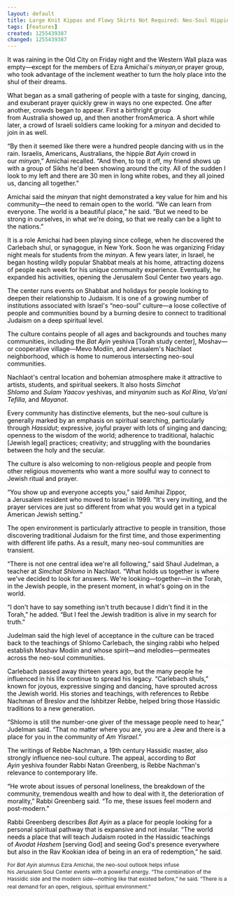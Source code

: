 ```yaml
---
layout: default
title: Large Knit Kippas and Flowy Skirts Not Required: Neo-Soul Hippie Culture in Israel
tags: [Features]
created: 1255439387
changed: 1255439387
---
```

<p><span class="Apple-style-span" style="font-size: 12px; line-height: 16px; ">
<p style="margin-top: 0px; margin-right: 0px; margin-bottom: 1em; margin-left: 0px; background-image: none; background-repeat: repeat; background-attachment: scroll; -webkit-background-clip: initial; -webkit-background-origin: initial; background-color: white; background-position: 0% 50%; "><span style="color: black; ">It was raining in the&nbsp;<st1:place w:st="on"><st1:placename w:st="on">Old</st1:placename>&nbsp;<st1:placetype w:st="on">City</st1:placetype></st1:place>&nbsp;on Friday night and the Western Wall plaza was empty&mdash;except for the members of Ezra Amichai's&nbsp;<em>minyan,</em>or prayer group, who took advantage of the inclement weather to turn the holy place into the shul of their dreams.<o:p></o:p></span></p>
<p style="margin-top: 0px; margin-right: 0px; margin-bottom: 1em; margin-left: 0px; background-image: none; background-repeat: repeat; background-attachment: scroll; -webkit-background-clip: initial; -webkit-background-origin: initial; background-color: white; background-position: 0% 50%; "><span style="color: black; ">What began as a small gathering of people with a taste for singing, dancing, and exuberant prayer quickly grew in ways no one expected. One after another, crowds began to appear. First a birthright group from&nbsp;<st1:country-region w:st="on">Australia</st1:country-region>&nbsp;showed up, and then another from<st1:country-region w:st="on"><st1:place w:st="on">America</st1:place></st1:country-region>. A short while later, a crowd of Israeli soldiers came looking for a&nbsp;<em>minyan</em>&nbsp;and decided to join in as well.<o:p></o:p></span></p>
<p style="margin-top: 0px; margin-right: 0px; margin-bottom: 1em; margin-left: 0px; background-image: none; background-repeat: repeat; background-attachment: scroll; -webkit-background-clip: initial; -webkit-background-origin: initial; background-color: white; background-position: 0% 50%; "><span style="color: black; ">&ldquo;By then it seemed like there were a hundred people dancing with us in the rain. Israelis, Americans, Australians, the hippie&nbsp;<em>Bat Ayin</em>&nbsp;crowd in our&nbsp;<em>minyan</em>,&rdquo; Amichai recalled. &ldquo;And then, to top it off, my friend shows up with a group of Sikhs he'd been showing around the city. All of the sudden I look to my left and there are 30 men in long white robes, and they all joined us, dancing all together.&rdquo;<o:p></o:p></span></p>
<p style="margin-top: 0px; margin-right: 0px; margin-bottom: 1em; margin-left: 0px; background-image: none; background-repeat: repeat; background-attachment: scroll; -webkit-background-clip: initial; -webkit-background-origin: initial; background-color: white; background-position: 0% 50%; "><span style="color: black; ">Amichai said the&nbsp;<em>minyan</em>&nbsp;that night demonstrated a key value for him and his community&mdash;the need to remain open to the world. &ldquo;We can learn from everyone. The world is a beautiful place,&rdquo; he said. &ldquo;But we need to be strong in ourselves, in what we're doing, so that we really can be a light to the nations.&rdquo;<o:p></o:p></span></p>
<p style="margin-top: 0px; margin-right: 0px; margin-bottom: 1em; margin-left: 0px; background-image: none; background-repeat: repeat; background-attachment: scroll; -webkit-background-clip: initial; -webkit-background-origin: initial; background-color: white; background-position: 0% 50%; "><span style="color: black; ">It is a role Amichai had been playing since college, when he discovered the Carlebach shul, or synagogue, in&nbsp;<st1:state w:st="on"><st1:place w:st="on">New York</st1:place></st1:state>. Soon he was organizing Friday night meals for students from the&nbsp;<em>minyan</em>. A few years later, in&nbsp;<st1:country-region w:st="on"><st1:place w:st="on">Israel</st1:place></st1:country-region>, he began hosting wildly popular Shabbat meals at his home, attracting dozens of people each week for his unique community experience. Eventually, he expanded his activities, opening the&nbsp;<st1:place w:st="on"><st1:placename w:st="on">Jerusalem</st1:placename>&nbsp;<st1:placename w:st="on">Soul</st1:placename>&nbsp;<st1:placetype w:st="on">Center</st1:placetype></st1:place><em>&nbsp;</em>two years ago.<o:p></o:p></span></p>
<p style="margin-top: 0px; margin-right: 0px; margin-bottom: 1em; margin-left: 0px; background-image: none; background-repeat: repeat; background-attachment: scroll; -webkit-background-clip: initial; -webkit-background-origin: initial; background-color: white; background-position: 0% 50%; "><span style="color: black; ">The center runs events on Shabbat and holidays for people looking to deepen their relationship to Judaism. It is one of a growing number of institutions associated with Israel's &ldquo;neo-soul&rdquo; culture&mdash;a loose collective of people and communities bound by a burning desire to connect to traditional Judaism on a deep spiritual level.<o:p></o:p></span></p>
<p style="margin-top: 0px; margin-right: 0px; margin-bottom: 1em; margin-left: 0px; background-image: none; background-repeat: repeat; background-attachment: scroll; -webkit-background-clip: initial; -webkit-background-origin: initial; background-color: white; background-position: 0% 50%; "><span style="color: black; ">The culture contains people of all ages and backgrounds and touches many communities, including the&nbsp;<em>Bat Ayin&nbsp;</em>yeshiva [Torah study center], Moshav&mdash;or cooperative village&mdash;Mevo Modiin, and&nbsp;<st1:city w:st="on"><st1:place w:st="on">Jerusalem</st1:place></st1:city>'s Nachlaot neighborhood, which is home to numerous intersecting neo-soul communities.<o:p></o:p></span></p>
<p style="margin-top: 0px; margin-right: 0px; margin-bottom: 1em; margin-left: 0px; background-image: none; background-repeat: repeat; background-attachment: scroll; -webkit-background-clip: initial; -webkit-background-origin: initial; background-color: white; background-position: 0% 50%; "><span style="color: black; ">Nachlaot's central location and bohemian atmosphere make it attractive to artists, students, and spiritual seekers. It also hosts&nbsp;<em>Simchat Shlomo&nbsp;</em>and&nbsp;<em>Sulam Yaacov&nbsp;</em>yeshivas, and&nbsp;<em>minyanim&nbsp;</em>such as&nbsp;<em>Kol Rina</em>,&nbsp;<em>Va'ani Tefilla</em>, and&nbsp;<em>Mayanot</em>.<o:p></o:p></span></p>
<p style="margin-top: 0px; margin-right: 0px; margin-bottom: 1em; margin-left: 0px; background-image: none; background-repeat: repeat; background-attachment: scroll; -webkit-background-clip: initial; -webkit-background-origin: initial; background-color: white; background-position: 0% 50%; "><span style="color: black; ">Every community has distinctive elements, but the neo-soul culture is generally marked by an emphasis on spiritual searching, particularly through&nbsp;<em>Hassidut</em>; expressive, joyful prayer with lots of singing and dancing; openness to the wisdom of the world; adherence to traditional, halachic [Jewish legal] practices; creativity; and struggling with the boundaries between the holy and the secular.<o:p></o:p></span></p>
<p style="margin-top: 0px; margin-right: 0px; margin-bottom: 1em; margin-left: 0px; background-image: none; background-repeat: repeat; background-attachment: scroll; -webkit-background-clip: initial; -webkit-background-origin: initial; background-color: white; background-position: 0% 50%; "><span style="color: black; ">The culture is also welcoming to non-religious people and people from other religious movements who want a more soulful way to connect to Jewish ritual and prayer.<o:p></o:p></span></p>
<p style="margin-top: 0px; margin-right: 0px; margin-bottom: 1em; margin-left: 0px; background-image: none; background-repeat: repeat; background-attachment: scroll; -webkit-background-clip: initial; -webkit-background-origin: initial; background-color: white; background-position: 0% 50%; "><span style="color: black; ">&ldquo;You show up and everyone accepts you,&rdquo; said Amihai Zippor, a&nbsp;<st1:city w:st="on">Jerusalem</st1:city>&nbsp;resident who moved to&nbsp;<st1:country-region w:st="on"><st1:place w:st="on">Israel</st1:place></st1:country-region>&nbsp;in 1999. &ldquo;It's very inviting, and the prayer services are just so different from what you would get in a typical American Jewish setting.&rdquo;<o:p></o:p></span></p>
<p style="margin-top: 0px; margin-right: 0px; margin-bottom: 1em; margin-left: 0px; background-image: none; background-repeat: repeat; background-attachment: scroll; -webkit-background-clip: initial; -webkit-background-origin: initial; background-color: white; background-position: 0% 50%; "><span style="color: black; ">The open environment is particularly attractive to people in transition, those discovering traditional Judaism for the first time, and those experimenting with different life paths. As a result, many neo-soul communities are transient.<o:p></o:p></span></p>
<p style="margin-top: 0px; margin-right: 0px; margin-bottom: 1em; margin-left: 0px; background-image: none; background-repeat: repeat; background-attachment: scroll; -webkit-background-clip: initial; -webkit-background-origin: initial; background-color: white; background-position: 0% 50%; "><span style="color: black; ">&ldquo;There is not one central idea we're all following,&rdquo; said Shaul Judelman, a teacher at&nbsp;<em>Simchat Shlomo</em>&nbsp;in Nachlaot. &ldquo;What holds us together is where we've decided to look for answers. We're looking&mdash;together&mdash;in the Torah, in the Jewish people, in the present moment, in what's going on in the world.<o:p></o:p></span></p>
<p style="margin-top: 0px; margin-right: 0px; margin-bottom: 1em; margin-left: 0px; background-image: none; background-repeat: repeat; background-attachment: scroll; -webkit-background-clip: initial; -webkit-background-origin: initial; background-color: white; background-position: 0% 50%; "><span style="color: black; ">&ldquo;I don't have to say something isn't truth because I didn't find it in the Torah,&rdquo; he added. &ldquo;But I feel the Jewish tradition is alive in my search for truth.&rdquo;<o:p></o:p></span></p>
<p style="margin-top: 0px; margin-right: 0px; margin-bottom: 1em; margin-left: 0px; background-image: none; background-repeat: repeat; background-attachment: scroll; -webkit-background-clip: initial; -webkit-background-origin: initial; background-color: white; background-position: 0% 50%; "><span style="color: black; ">Judelman said the high level of acceptance in the culture can be traced back to the teachings of Shlomo Carlebach, the singing rabbi who helped establish Moshav Modiin and whose spirit&mdash;and melodies&mdash;permeates across the neo-soul communities.<o:p></o:p></span></p>
<p style="margin-top: 0px; margin-right: 0px; margin-bottom: 1em; margin-left: 0px; background-image: none; background-repeat: repeat; background-attachment: scroll; -webkit-background-clip: initial; -webkit-background-origin: initial; background-color: white; background-position: 0% 50%; "><span style="color: black; ">Carlebach passed away thirteen years ago, but the many people he influenced in his life continue to spread his legacy. &ldquo;Carlebach shuls,&rdquo; known for joyous, expressive singing and dancing, have sprouted across the Jewish world. His stories and teachings, with references to Rebbe Nachman of Breslov and the Ishbitzer Rebbe, helped bring those Hassidic traditions to a new generation.<o:p></o:p></span></p>
<p style="margin-top: 0px; margin-right: 0px; margin-bottom: 1em; margin-left: 0px; background-image: none; background-repeat: repeat; background-attachment: scroll; -webkit-background-clip: initial; -webkit-background-origin: initial; background-color: white; background-position: 0% 50%; "><span style="color: black; ">&ldquo;Shlomo is still the number-one giver of the message people need to hear,&rdquo; Judelman said. &ldquo;That no matter where you are, you are a Jew and there is a place for you in the community of&nbsp;<em>Am Yisrael</em>.&rdquo;<o:p></o:p></span></p>
<p style="margin-top: 0px; margin-right: 0px; margin-bottom: 1em; margin-left: 0px; background-image: none; background-repeat: repeat; background-attachment: scroll; -webkit-background-clip: initial; -webkit-background-origin: initial; background-color: white; background-position: 0% 50%; "><span style="color: black; ">The writings of Rebbe Nachman, a 19th century Hassidic master, also strongly influence neo-soul culture. The appeal, according to&nbsp;<em>Bat Ayin</em>&nbsp;yeshiva founder Rabbi Natan Greenberg, is Rebbe Nachman's relevance to contemporary life.<o:p></o:p></span></p>
<p style="margin-top: 0px; margin-right: 0px; margin-bottom: 1em; margin-left: 0px; background-image: none; background-repeat: repeat; background-attachment: scroll; -webkit-background-clip: initial; -webkit-background-origin: initial; background-color: white; background-position: 0% 50%; "><span style="color: black; ">&ldquo;He wrote about issues of personal loneliness, the breakdown of the community, tremendous wealth and how to deal with it, the deterioration of morality,&rdquo; Rabbi Greenberg said. &ldquo;To me, these issues feel modern and post-modern.&rdquo;<o:p></o:p></span></p>
<p style="margin-top: 0px; margin-right: 0px; margin-bottom: 1em; margin-left: 0px; background-image: none; background-repeat: repeat; background-attachment: scroll; -webkit-background-clip: initial; -webkit-background-origin: initial; background-color: white; background-position: 0% 50%; "><span style="color: black; ">Rabbi Greenberg describes&nbsp;<em>Bat Ayin</em>&nbsp;as a place for people looking for a personal spiritual pathway that is expansive and not insular. &ldquo;The world needs a place that will teach Judaism rooted in the Hassidic teachings of&nbsp;<em>Avodat Hashem&nbsp;</em>[serving God] and seeing God's presence everywhere but also in the Rav Kookian idea of being in an era of redemption,&rdquo; he said.<o:p></o:p></span></p>
</span></p>
<p><span class="Apple-style-span" style="font-size: 12px; line-height: 16px; ">For&nbsp;<em>Bat Ayin</em>&nbsp;alumnus Ezra Amichai, the neo-soul outlook helps infuse his&nbsp;<st1:place w:st="on"><st1:placename w:st="on">Jerusalem</st1:placename>&nbsp;<st1:placename w:st="on">Soul</st1:placename>&nbsp;<st1:placetype w:st="on">Center</st1:placetype></st1:place><em>&nbsp;</em>events with a powerful energy. &ldquo;The combination of the Hassidic side and the modern side&mdash;nothing like that existed before,&rdquo; he said. &ldquo;There is a real demand for an open, religious, spiritual environment.&rdquo;</span>&nbsp;</p>